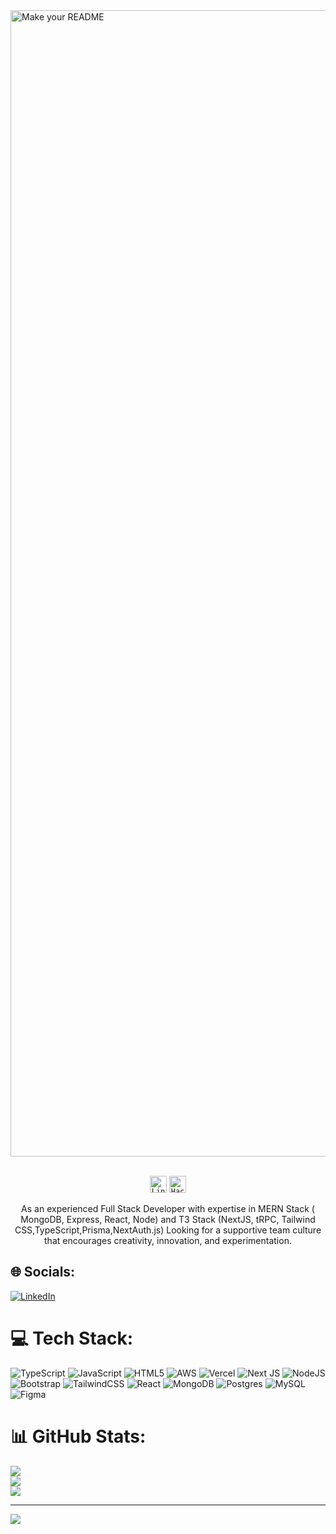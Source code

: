 
<img width="1834" alt="Make your README" src="https://github.com/Engr-zainjaved/Engr-zainjaved/assets/42720762/7c80e460-b8c0-4142-9c12-462b302b5226">

<br/> 
<br/> 
<!-- Social icons section -->

<p align="center">
<code><a href="https://www.linkedin.com/in/iamzainjaved" target="_top" ><img height="27" src="https://cdn-icons-png.flaticon.com/512/3536/3536569.png" alt="LinkedIn Logo"></a></code>
<code><a href="https://www.hackerrank.com/zainjaved742?hr_r=1" target="_top" ><img height="27" src="https://upload.wikimedia.org/wikipedia/commons/thumb/4/40/HackerRank_Icon-1000px.png/800px-HackerRank_Icon.png" alt="HackerRank Logo"></a></code>
</p>

<p align="center">
As an experienced Full Stack Developer with expertise in MERN Stack ( MongoDB, Express, React, Node) and T3 Stack (NextJS, tRPC, Tailwind CSS,TypeScript,Prisma,NextAuth.js) Looking for a supportive team culture that encourages creativity, innovation, and experimentation.
</p>

## 🌐 Socials:
[![LinkedIn](https://img.shields.io/badge/LinkedIn-%230077B5.svg?logo=linkedin&logoColor=white)](https://linkedin.com/in/https://www.linkedin.com/in/iamzainjaved/) 

# 💻 Tech Stack:
![TypeScript](https://img.shields.io/badge/typescript-%23007ACC.svg?style=for-the-badge&logo=typescript&logoColor=white) ![JavaScript](https://img.shields.io/badge/javascript-%23323330.svg?style=for-the-badge&logo=javascript&logoColor=%23F7DF1E) ![HTML5](https://img.shields.io/badge/html5-%23E34F26.svg?style=for-the-badge&logo=html5&logoColor=white) ![AWS](https://img.shields.io/badge/AWS-%23FF9900.svg?style=for-the-badge&logo=amazon-aws&logoColor=white) ![Vercel](https://img.shields.io/badge/vercel-%23000000.svg?style=for-the-badge&logo=vercel&logoColor=white) ![Next JS](https://img.shields.io/badge/Next-black?style=for-the-badge&logo=next.js&logoColor=white) ![NodeJS](https://img.shields.io/badge/node.js-6DA55F?style=for-the-badge&logo=node.js&logoColor=white) ![Bootstrap](https://img.shields.io/badge/bootstrap-%23563D7C.svg?style=for-the-badge&logo=bootstrap&logoColor=white) ![TailwindCSS](https://img.shields.io/badge/tailwindcss-%2338B2AC.svg?style=for-the-badge&logo=tailwind-css&logoColor=white) ![React](https://img.shields.io/badge/react-%2320232a.svg?style=for-the-badge&logo=react&logoColor=%2361DAFB) ![MongoDB](https://img.shields.io/badge/MongoDB-%234ea94b.svg?style=for-the-badge&logo=mongodb&logoColor=white) ![Postgres](https://img.shields.io/badge/postgres-%23316192.svg?style=for-the-badge&logo=postgresql&logoColor=white) ![MySQL](https://img.shields.io/badge/mysql-%2300f.svg?style=for-the-badge&logo=mysql&logoColor=white) 	![Figma](https://img.shields.io/badge/figma-%23F24E1E.svg?style=for-the-badge&logo=figma&logoColor=white)
# 📊 GitHub Stats:
![](https://github-readme-stats.vercel.app/api?username=Engr-zainjaved&theme=default&hide_border=false&include_all_commits=false&count_private=false)<br/>
![](https://github-readme-streak-stats.herokuapp.com/?user=Engr-zainjaved&theme=default&hide_border=false)<br/>
![](https://github-readme-stats.vercel.app/api/top-langs/?username=Engr-zainjaved&theme=default&hide_border=false&include_all_commits=false&count_private=false&layout=compact)

---
[![](https://visitcount.itsvg.in/api?id=Engr-zainjaved&icon=0&color=0)](https://visitcount.itsvg.in)
